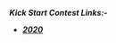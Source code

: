 ***Kick Start Contest Links:-***

- [***2020***](https://codingcompetitions.withgoogle.com/kickstart/archive/2020)